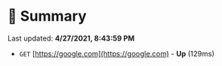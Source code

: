 # 📖 Summary
Last updated: **4/27/2021, 8:43:59 PM**

- `GET` [https://google.com](https://google.com) - **Up** (129ms)

